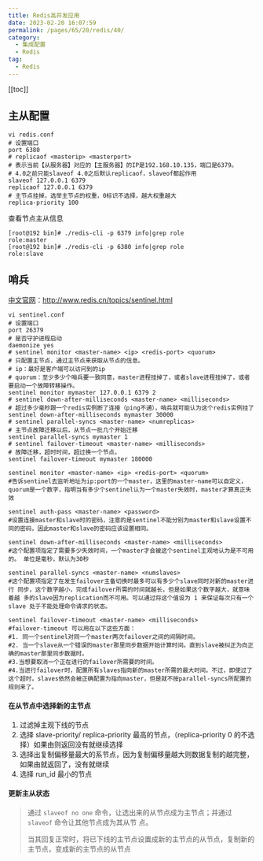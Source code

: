```yaml
---
title: Redis高并发应用
date: 2023-02-20 16:07:59
permalink: /pages/65/20/redis/40/
category: 
  - 集成配置
  - Redis
tag: 
  - Redis
---
```


<!-- more -->

[[toc]]

## 主从配置

```shell
vi redis.conf
# 设置端口
port 6380
# replicaof <masterip> <masterport>
# 表示当前【从服务器】对应的【主服务器】的IP是192.168.10.135，端口是6379。
# 4.0之前只能slaveof 4.0之后默认replicaof，slaveof都起作用
slaveof 127.0.0.1 6379
replicaof 127.0.0.1 6379
# 主节点挂掉，选举主节点的权重，0标识不选择，越大权重越大
replica-priority 100
```

查看节点主从信息

```shell
[root@192 bin]# ./redis-cli -p 6379 info|grep role
role:master
[root@192 bin]# ./redis-cli -p 6380 info|grep role
role:slave
```

## 哨兵

[中文官网](http://www.redis.cn/topics/sentinel.html)：http://www.redis.cn/topics/sentinel.html

```shell
vi sentinel.conf
# 设置端口
port 26379
# 是否守护进程启动
daemonize yes
# sentinel monitor <master-name> <ip> <redis-port> <quorum>
# 只配置主节点，通过主节点来获取从节点的信息。
# ip：最好是客户端可以访问到的ip
# quorum：至少多少个哨兵要一致同意，master进程挂掉了，或者slave进程挂掉了，或者要启动一个故障转移操作。
sentinel monitor mymaster 127.0.0.1 6379 2
# sentinel down-after-milliseconds <master-name> <milliseconds>
# 超过多少毫秒跟一个redis实例断了连接（ping不通），哨兵就可能认为这个redis实例挂了
sentinel down-after-milliseconds mymaster 30000
# sentinel parallel-syncs <master-name> <numreplicas>
# 主节点故障迁移以后，从节点一批几个开始迁移
sentinel parallel-syncs mymaster 1
# sentinel failover-timeout <master-name> <milliseconds>
# 故障迁移，超时时间，超过换一个节点。
sentinel failover-timeout mymaster 180000
```

```shell
sentinel monitor <master-name> <ip> <redis-port> <quorum>
#告诉sentinel去监听地址为ip:port的一个master，这里的master-name可以自定义，quorum是一个数字，指明当有多少个sentinel认为一个master失效时，master才算真正失效

sentinel auth-pass <master-name> <password>
#设置连接master和slave时的密码，注意的是sentinel不能分别为master和slave设置不同的密码，因此master和slave的密码应该设置相同。

sentinel down-after-milliseconds <master-name> <milliseconds>
#这个配置项指定了需要多少失效时间，一个master才会被这个sentinel主观地认为是不可用的。 单位是毫秒，默认为30秒

sentinel parallel-syncs <master-name> <numslaves> 
#这个配置项指定了在发生failover主备切换时最多可以有多少个slave同时对新的master进行 同步，这个数字越小，完成failover所需的时间就越长，但是如果这个数字越大，就意味着越 多的slave因为replication而不可用。可以通过将这个值设为 1 来保证每次只有一个slave 处于不能处理命令请求的状态。

sentinel failover-timeout <master-name> <milliseconds>
#failover-timeout 可以用在以下这些方面：    
#1. 同一个sentinel对同一个master两次failover之间的间隔时间。  
#2. 当一个slave从一个错误的master那里同步数据开始计算时间。直到slave被纠正为向正确的master那里同步数据时。   
#3.当想要取消一个正在进行的failover所需要的时间。   
#4.当进行failover时，配置所有slaves指向新的master所需的最大时间。不过，即使过了这个超时，slaves依然会被正确配置为指向master，但是就不按parallel-syncs所配置的规则来了。
```

#### 在从节点中选择新的主节点

1. 过滤掉主观下线的节点
2. 选择 slave-priority/ replica-priority 最高的节点，（replica-priority 0 的不选择）如果由则返回没有就继续选择
3. 选择出复制偏移量最大的系节点，因为复制偏移量越大则数据复制的越完整，如果由就返回了，没有就继续
4. 选择 run_id 最小的节点

#### 更新主从状态

> 通过 `slaveof no one` 命令，让选出来的从节点成为主节点；并通过 `slaveof` 命令让其他节点成为其从节 点。
>
> 当其回复正常时，将已下线的主节点设置成新的主节点的从节点，复制新的主节点，变成新的主节点的从节点
